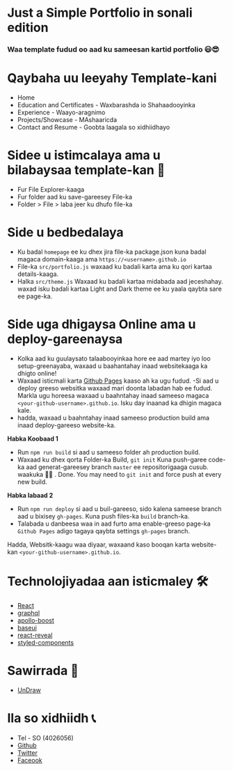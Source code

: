 # Just a Simple Portfolio in sonali edition

<!-- ![just-a-web](/saed.jpg=20x)  -->

### Waa template fudud oo aad ku sameesan kartid portfolio 😃😎

# Qaybaha uu leeyahy Template-kani 

- Home
- Education and Certificates - Waxbarashda io Shahaadooyinka
- Experience - Waayo-aragnimo
- Projects/Showcase - MAshaaricda
- Contact and Resume - Goobta laagala so xidhiidhayo

# Sidee u istimcalaya ama u bilabaysaa template-kan  🎁

- Fur File Explorer-kaaga 
- Fur folder aad ku save-gareesey File-ka 
- Folder > File > laba jeer ku dhufo file-ka 

# Side u bedbedalaya
- Ku badal `homepage` ee ku dhex jira file-ka package.json kuna badal magaca domain-kaaga ama `https://<username>.github.io`
- File-ka `src/portfolio.js` waxaad ku badali karta ama ku qori kartaa details-kaaga.
- Halka `src/theme.js` Waxaad ku badali kartaa midabada aad jeceshahay. waxad isku badali kartaa Light and Dark theme ee ku yaala qaybta sare ee page-ka.

# Side uga dhigaysa Online ama u deploy-gareenaysa

- Kolka aad ku guulaysato talaabooyinkaa hore ee aad martey iyo loo setup-greenayaba, waxaad u baahantahay inaad websitekaaga ka dhigto online!
- Waxaad isticmali karta [Github Pages](https://create-react-app.dev/docs/deployment/#github-pages) kaaso ah ka ugu fudud.
  -Si aad u deploy greeso websitka waxaad mari doonta labadan hab ee fudud. Markla ugu horeesa waxaad u baahntahay inaad sameeso magaca `<your-github-username>.github.io`. Isku day inaanad ka dhigin magaca kale.
- hadda, waxaad u baahntahay inaad sameeso production build ama inaad deploy-gareeso website-ka.

**Habka Koobaad 1**

- Run `npm run build` si aad u sameeso folder ah production build.
- Waxaad ku dhex qorta Folder-ka Build, `git init` Kuna push-garee code-ka aad generat-gareesey branch `master` ee repositorigaaga cusub. waakuka 🤷‍♀️ . Done.
  You may need to `git init` and force push at every new build.

**Habka labaad 2**

- Run `npm run deploy` si aad u buil-gareeso, sido kalena sameese branch aad u bixisey `gh-pages`. Kuna push files-ka `build` branch-ka.
- Talabada u danbeesa waa in aad furto ama enable-greeso page-ka `Github Pages` adigo tagaya qaybta settings `gh-pages` branch.

Hadda, Websitk-kaagu waa diyaar, waxaand kaso booqan karta website-kan `<your-github-username>.github.io`.


# Technolojiyadaa aan isticmaley 🛠️

- [React](https://reactjs.org/)
- [graphql](https://graphql.org/)
- [apollo-boost](https://www.apollographql.com/docs/react/get-started/)
- [baseui](https://github.com/uber/baseweb)
- [react-reveal](https://www.react-reveal.com/)
- [styled-components](https://styled-components.com/)

# Sawirrada 🍥

- [UnDraw](https://undraw.co/illustrations)

# Ila so xidhiidh 📞
-  Tel - SO (4026056)
- [Github](https://github.com/saedMuhamed)
- [Twitter](https://twitter.com/saedmuhamed3)
- [Faceook](https://www.facebook.com/sxabo)

